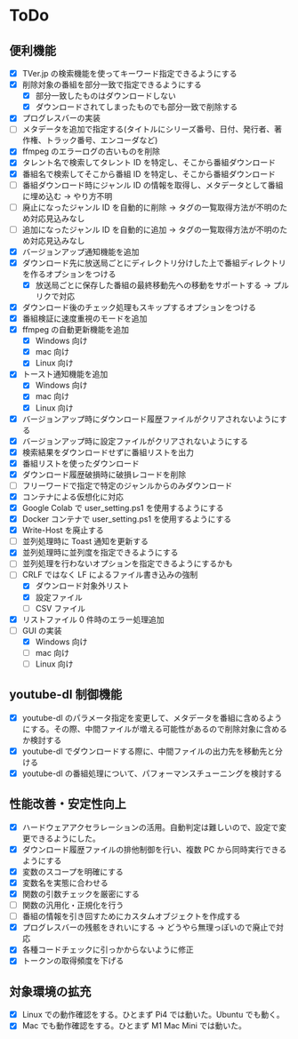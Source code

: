 # ToDo

## 便利機能

- [x] TVer.jp の検索機能を使ってキーワード指定できるようにする
- [x] 削除対象の番組を部分一致で指定できるようにする
  - [x] 部分一致したものはダウンロードしない
  - [x] ダウンロードされてしまったものでも部分一致で削除する
- [x] プログレスバーの実装
- [ ] メタデータを追加で指定する(タイトルにシリーズ番号、日付、発行者、著作権、トラック番号、エンコーダなど)
- [x] ffmpeg のエラーログの古いものを削除
- [x] タレント名で検索してタレント ID を特定し、そこから番組ダウンロード
- [x] 番組名で検索してそこから番組 ID を特定し、そこから番組ダウンロード
- [ ] 番組ダウンロード時にジャンル ID の情報を取得し、メタデータとして番組に埋め込む → やり方不明
- [ ] 廃止になったジャンル ID を自動的に削除 → タグの一覧取得方法が不明のため対応見込みなし
- [ ] 追加になったジャンル ID を自動的に追加 → タグの一覧取得方法が不明のため対応見込みなし
- [x] バージョンアップ通知機能を追加
- [x] ダウンロード先に放送局ごとにディレクトリ分けした上で番組ディレクトリを作るオプションをつける
  - [x] 放送局ごとに保存した番組の最終移動先への移動をサポートする → プルリクで対応
- [x] ダウンロード後のチェック処理もスキップするオプションをつける
- [x] 番組検証に速度重視のモードを追加
- [x] ffmpeg の自動更新機能を追加
  - [x] Windows 向け
  - [x] mac 向け
  - [x] Linux 向け
- [x] トースト通知機能を追加
  - [x] Windows 向け
  - [x] mac 向け
  - [x] Linux 向け
- [x] バージョンアップ時にダウンロード履歴ファイルがクリアされないようにする
- [x] バージョンアップ時に設定ファイルがクリアされないようにする
- [x] 検索結果をダウンロードせずに番組リストを出力
- [x] 番組リストを使ったダウンロード
- [x] ダウンロード履歴破損時に破損レコードを削除
- [ ] フリーワードで指定で特定のジャンルからのみダウンロード
- [x] コンテナによる仮想化に対応
- [x] Google Colab で user_setting.ps1 を使用するようにする
- [x] Docker コンテナで user_setting.ps1 を使用するようにする
- [x] Write-Host を廃止する
- [ ] 並列処理時に Toast 通知を更新する
- [x] 並列処理時に並列度を指定できるようにする
- [ ] 並列処理を行わないオプションを指定できるようにするかも
- [ ] CRLF ではなく LF によるファイル書き込みの強制
  - [x] ダウンロード対象外リスト
  - [x] 設定ファイル
  - [ ] CSV ファイル
- [x] リストファイル 0 件時のエラー処理追加
- [ ] GUI の実装
  - [x] Windows 向け
  - [ ] mac 向け
  - [ ] Linux 向け

## youtube-dl 制御機能

- [x] youtube-dl のパラメータ指定を変更して、メタデータを番組に含めるようにする。その際、中間ファイルが増える可能性があるので削除対象に含めるか検討する
- [x] youtube-dl でダウンロードする際に、中間ファイルの出力先を移動先と分ける
- [x] youtube-dl の番組処理について、パフォーマンスチューニングを検討する

## 性能改善・安定性向上

- [x] ハードウェアアクセラレーションの活用。自動判定は難しいので、設定で変更できるようにした。
- [x] ダウンロード履歴ファイルの排他制御を行い、複数 PC から同時実行できるようにする
- [x] 変数のスコープを明確にする
- [x] 変数名を実態に合わせる
- [x] 関数の引数チェックを厳密にする
- [ ] 関数の汎用化・正規化を行う
- [ ] 番組の情報を引き回すためにカスタムオブジェクトを作成する
- [x] プログレスバーの残骸をきれいにする → どうやら無理っぽいので廃止で対応
- [x] 各種コードチェックに引っかからないように修正
- [x] トークンの取得頻度を下げる

## 対象環境の拡充

- [x] Linux での動作確認をする。ひとまず Pi4 では動いた。Ubuntu でも動く。
- [x] Mac でも動作確認をする。ひとまず M1 Mac Mini では動いた。
